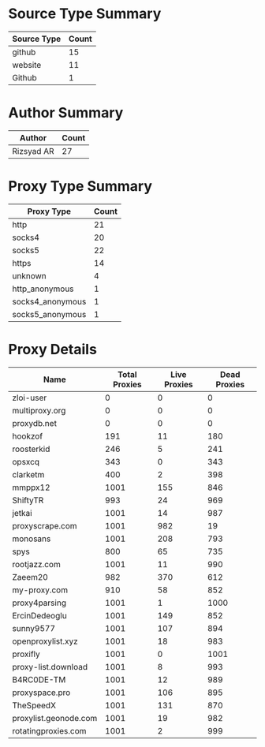 # Source Type Summary

| Source Type | Count |
|-------------|-------|
| github | 15 |
| website | 11 |
| Github | 1 |


# Author Summary

| Author | Count |
|--------|-------|
| Rizsyad AR | 27 |


# Proxy Type Summary

| Proxy Type | Count |
|------------|-------|
| http | 21 |
| socks4 | 20 |
| socks5 | 22 |
| https | 14 |
| unknown | 4 |
| http_anonymous | 1 |
| socks4_anonymous | 1 |
| socks5_anonymous | 1 |


# Proxy Details

| Name | Total Proxies | Live Proxies | Dead Proxies |
|------|---------------|--------------|---------------|
| zloi-user | 0 | 0 | 0 |
| multiproxy.org | 0 | 0 | 0 |
| proxydb.net | 0 | 0 | 0 |
| hookzof | 191 | 11 | 180 |
| roosterkid | 246 | 5 | 241 |
| opsxcq | 343 | 0 | 343 |
| clarketm | 400 | 2 | 398 |
| mmppx12 | 1001 | 155 | 846 |
| ShiftyTR | 993 | 24 | 969 |
| jetkai | 1001 | 14 | 987 |
| proxyscrape.com | 1001 | 982 | 19 |
| monosans | 1001 | 208 | 793 |
| spys | 800 | 65 | 735 |
| rootjazz.com | 1001 | 11 | 990 |
| Zaeem20 | 982 | 370 | 612 |
| my-proxy.com | 910 | 58 | 852 |
| proxy4parsing | 1001 | 1 | 1000 |
| ErcinDedeoglu | 1001 | 149 | 852 |
| sunny9577 | 1001 | 107 | 894 |
| openproxylist.xyz | 1001 | 18 | 983 |
| proxifly | 1001 | 0 | 1001 |
| proxy-list.download | 1001 | 8 | 993 |
| B4RC0DE-TM | 1001 | 12 | 989 |
| proxyspace.pro | 1001 | 106 | 895 |
| TheSpeedX | 1001 | 131 | 870 |
| proxylist.geonode.com | 1001 | 19 | 982 |
| rotatingproxies.com | 1001 | 2 | 999 |
